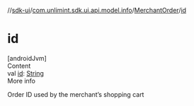 //[sdk-ui](../../../index.md)/[com.unlimint.sdk.ui.api.model.info](../index.md)/[MerchantOrder](index.md)/[id](id.md)



# id  
[androidJvm]  
Content  
val [id](id.md): [String](https://kotlinlang.org/api/latest/jvm/stdlib/kotlin/-string/index.html)  
More info  


Order ID used by the merchant’s shopping cart

  



